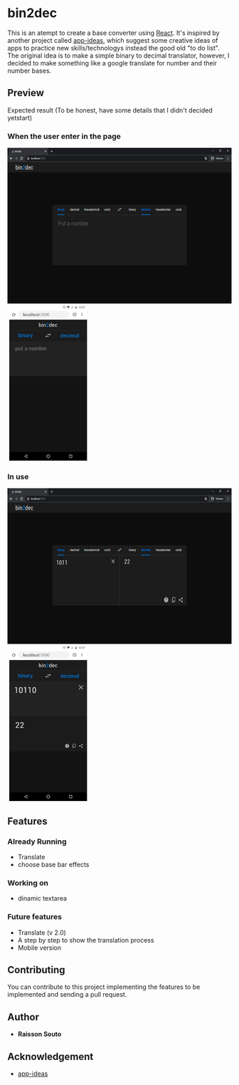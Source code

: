 # bin2dec 

This is an atempt to create a base converter using [React](https://github.com/facebook/react). It's inspired by another project called [app-ideas](https://github.com/florinpop17/app-ideas), which suggest some creative ideas of apps to practice new skills/technologys instead the good old "to do list". The original idea is to make a simple binary to decimal translator, however, I decided to make something like a google translate for number and their number bases.

## Preview

Expected result (To be honest, have some details that I didn't decided yetstart)

### When the user enter in the page

<img src='./bin2dec-print1.png'  height='350'>&nbsp;<img src='./bin2dec-mobile1.png' height='350'>

### In use


<img src='./bin2dec-print2.png'  height='350'>&nbsp;<img src='./bin2dec-mobile2.png' height='350'>

## Features

### Already Running

- Translate
- choose base bar effects

### Working on

- dinamic textarea

### Future features

- Translate (v 2.0)
- A step by step to show the translation process
- Mobile version

## Contributing

You can contribute to this project implementing the features to be implemented and sending a pull request.

## Author

- **Raisson Souto**

## Acknowledgement

- [app-ideas](https://github.com/florinpop17/app-ideas)

